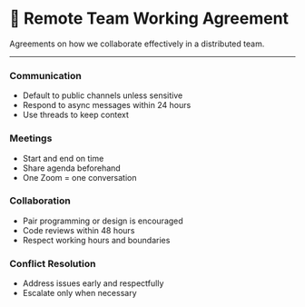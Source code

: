 # 🤝 Remote Team Working Agreement

Agreements on how we collaborate effectively in a distributed team.

---

### Communication
- Default to public channels unless sensitive
- Respond to async messages within 24 hours
- Use threads to keep context

### Meetings
- Start and end on time
- Share agenda beforehand
- One Zoom = one conversation

### Collaboration
- Pair programming or design is encouraged
- Code reviews within 48 hours
- Respect working hours and boundaries

### Conflict Resolution
- Address issues early and respectfully
- Escalate only when necessary
